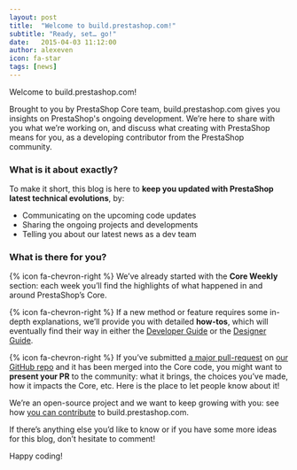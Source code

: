 ```yaml
---
layout: post
title:  "Welcome to build.prestashop.com!"
subtitle: "Ready, set… go!"
date:   2015-04-03 11:12:00
author: alexeven
icon: fa-star
tags: [news]
---
```


Welcome to build.prestashop.com!

Brought to you by PrestaShop Core team, build.prestashop.com gives you insights on PrestaShop's ongoing development.
We’re here to share with you what we’re working on, and discuss what creating with PrestaShop means for you, as a developing contributor from the PrestaShop community.

### What is it about exactly?

To make it short, this blog is here to **keep you updated with PrestaShop latest technical evolutions**, by:

* Communicating on the upcoming code updates
* Sharing the ongoing projects and developments
* Telling you about our latest news as a dev team

### What is there for you?

{% icon fa-chevron-right %} We’ve already started with the **Core Weekly** section: each week you’ll find the highlights of what happened in and around PrestaShop’s Core.

{% icon fa-chevron-right %}  If a new method or feature requires some in-depth explanations, we’ll provide you with detailed **how-tos**, which will eventually find their way in either the [Developer Guide](http://doc.prestashop.com/display/PS16/Developer+Guide) or the [Designer Guide](http://doc.prestashop.com/display/PS16/Designer+Guide).

{% icon fa-chevron-right %}  If you’ve submitted [a major pull-request](http://doc.prestashop.com/display/PS16/Contributing+code+to+PrestaShop) on [our GitHub repo](https://github.com/PrestaShop/PrestaShop) and it has been merged into the Core code, you might want to **present your PR** to the community: what it brings, the choices you’ve made, how it impacts the Core, etc. Here is the place to let people know about it!

We’re an open-source project and we want to keep growing with you: see how [you can contribute](/misc/how-to-write-on-this-blog/) to build.prestashop.com.

If there’s anything else you’d like to know or if you have some more ideas for this blog, don’t hesitate to comment!

Happy coding!
